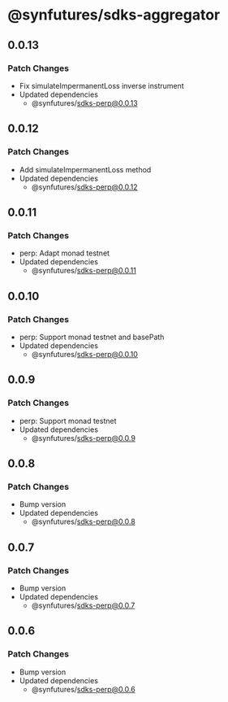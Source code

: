 # @synfutures/sdks-aggregator

## 0.0.13

### Patch Changes

- Fix simulateImpermanentLoss inverse instrument
- Updated dependencies
    - @synfutures/sdks-perp@0.0.13

## 0.0.12

### Patch Changes

- Add simulateImpermanentLoss method
- Updated dependencies
    - @synfutures/sdks-perp@0.0.12

## 0.0.11

### Patch Changes

- perp: Adapt monad testnet
- Updated dependencies
    - @synfutures/sdks-perp@0.0.11

## 0.0.10

### Patch Changes

- perp: Support monad testnet and basePath
- Updated dependencies
    - @synfutures/sdks-perp@0.0.10

## 0.0.9

### Patch Changes

- perp: Support monad testnet
- Updated dependencies
    - @synfutures/sdks-perp@0.0.9

## 0.0.8

### Patch Changes

- Bump version
- Updated dependencies
    - @synfutures/sdks-perp@0.0.8

## 0.0.7

### Patch Changes

- Bump version
- Updated dependencies
    - @synfutures/sdks-perp@0.0.7

## 0.0.6

### Patch Changes

- Bump version
- Updated dependencies
    - @synfutures/sdks-perp@0.0.6
